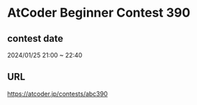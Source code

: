 # AtCoder Beginner Contest 390

## contest date 
2024/01/25 21:00 ~ 22:40

## URL
https://atcoder.jp/contests/abc390
